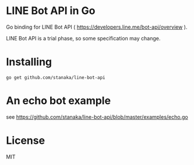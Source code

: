 # LINE Bot API in Go

Go binding for LINE Bot API ( https://developers.line.me/bot-api/overview ).

LINE Bot API is a trial phase, so some specification may change.

# Installing

```
go get github.com/stanaka/line-bot-api
```

# An echo bot example

see https://github.com/stanaka/line-bot-api/blob/master/examples/echo.go

# License

MIT
